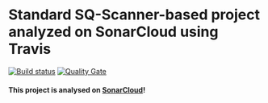 # Standard SQ-Scanner-based project analyzed on SonarCloud using Travis

[![Build status](https://travis-ci.org/sonarsource-jfrog/simple-js-php-project.svg?branch=master)](https://travis-ci.org/sonarsource-jfrog/simple-js-php-project) [![Quality Gate](https://sonarcloud.io/api/project_badges/measure?project=sonarsource-jfrog.simple-js-php-project&metric=alert_status)](https://sonarcloud.io/dashboard/index/sonarsource-jfrog.simple-js-php-project)

#### This project is analysed on [SonarCloud](https://sonarcloud.io)!
